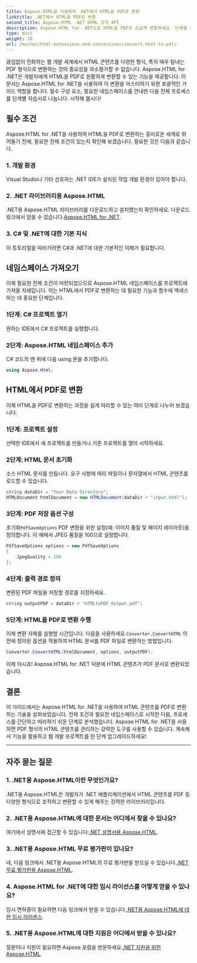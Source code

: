 ```yaml
---
title: Aspose.HTML을 사용하여 .NET에서 HTML을 PDF로 변환
linktitle: .NET에서 HTML을 PDF로 변환
second_title: Aspose.HTML .NET HTML 조작 API
description: Aspose.HTML for .NET으로 HTML을 PDF로 손쉽게 변환하세요. 단계별 가이드를 따라 HTML-PDF 변환의 힘을 활용하세요.
type: docs
weight: 10
url: /ko/net/html-extensions-and-conversions/convert-html-to-pdf/
---
```


끊임없이 진화하는 웹 개발 세계에서 HTML 콘텐츠를 다양한 형식, 특히 매우 탐내는 PDF 형식으로 변환하는 것의 중요성을 과소평가할 수 없습니다. Aspose.HTML for .NET은 개발자에게 HTML을 PDF로 원활하게 변환할 수 있는 기능을 제공합니다. 이 문서는 Aspose.HTML for .NET을 사용하여 이 변환을 마스터하기 위한 포괄적인 가이드 역할을 합니다. 필수 구성 요소, 필요한 네임스페이스를 안내한 다음 전체 프로세스를 단계별 자습서로 나눕니다. 시작해 봅시다!

## 필수 조건

Aspose.HTML for .NET을 사용하여 HTML을 PDF로 변환하는 흥미로운 세계로 뛰어들기 전에, 필요한 전제 조건이 있는지 확인해 보겠습니다. 필요한 것은 다음과 같습니다.

### 1. 개발 환경

Visual Studio나 기타 선호하는 .NET IDE가 설치된 작업 개발 환경이 있어야 합니다.

### 2. .NET 라이브러리용 Aspose.HTML

.NET용 Aspose.HTML 라이브러리를 다운로드하고 설치했는지 확인하세요. 다운로드 링크에서 얻을 수 있습니다.[Aspose.HTML for .NET](https://releases.aspose.com/html/net/).

### 3. C# 및 .NET에 대한 기본 지식

이 튜토리얼을 따라가려면 C#과 .NET에 대한 기본적인 이해가 필요합니다.

## 네임스페이스 가져오기

이제 필요한 전제 조건이 마련되었으므로 Aspose.HTML 네임스페이스를 프로젝트에 가져올 차례입니다. 이는 HTML에서 PDF로 변환하는 데 필요한 기능과 함수에 액세스하는 데 중요한 단계입니다.

### 1단계: C# 프로젝트 열기

원하는 IDE에서 C# 프로젝트를 실행합니다.

### 2단계: Aspose.HTML 네임스페이스 추가

C# 코드의 맨 위에 다음 using 문을 추가합니다.

```csharp
using Aspose.Html;
```

## HTML에서 PDF로 변환

이제 HTML을 PDF로 변환하는 과정을 쉽게 따라할 수 있는 여러 단계로 나누어 보겠습니다.

### 1단계: 프로젝트 설정

선택한 IDE에서 새 프로젝트를 만들거나 기존 프로젝트를 열어 시작하세요.

### 2단계: HTML 문서 초기화

소스 HTML 문서를 만듭니다. 요구 사항에 따라 파일이나 문자열에서 HTML 콘텐츠를 로드할 수 있습니다.

```csharp
string dataDir = "Your Data Directory";
HTMLDocument htmlDocument = new HTMLDocument(dataDir + "input.html");
```

### 3단계: PDF 저장 옵션 구성

 초기화`PdfSaveOptions` PDF 변환을 위한 설정(예: 이미지 품질 및 페이지 레이아웃)을 정의합니다. 이 예에서 JPEG 품질을 100으로 설정합니다.

```csharp
PdfSaveOptions options = new PdfSaveOptions
{
    JpegQuality = 100
};
```

### 4단계: 출력 경로 정의

변환된 PDF 파일을 저장할 경로를 지정하세요.

```csharp
string outputPDF = dataDir + "HTMLtoPDF_Output.pdf";
```

### 5단계: HTML을 PDF로 변환 수행

 이제 변환 자체를 실행할 시간입니다. 다음을 사용하세요.`Converter.ConvertHTML` 이전에 정의된 옵션을 적용하여 HTML 문서를 PDF 파일로 변환하는 방법입니다.

```csharp
Converter.ConvertHTML(htmlDocument, options, outputPDF);
```

이제 아시죠! Aspose.HTML for .NET 덕분에 HTML 콘텐츠가 PDF 문서로 변환되었습니다.

## 결론

이 가이드에서는 Aspose.HTML for .NET을 사용하여 HTML 콘텐츠를 PDF로 변환하는 기술을 살펴보았습니다. 전제 조건과 필요한 네임스페이스로 시작한 다음, 프로세스를 간단하고 따라하기 쉬운 단계로 분석했습니다. Aspose.HTML for .NET을 사용하면 PDF 형식의 HTML 콘텐츠를 관리하는 강력한 도구를 사용할 수 있습니다. 계속해서 기능을 활용하고 웹 개발 프로젝트를 한 단계 업그레이드하세요!

---

## 자주 묻는 질문

### 1. .NET용 Aspose.HTML이란 무엇인가요?

.NET용 Aspose.HTML은 개발자가 .NET 애플리케이션에서 HTML 콘텐츠를 PDF 등 다양한 형식으로 조작하고 변환할 수 있게 해주는 강력한 라이브러리입니다.

### 2. .NET용 Aspose.HTML에 대한 문서는 어디에서 찾을 수 있나요?

 여기에서 설명서에 접근할 수 있습니다:[.NET 설명서용 Aspose.HTML](https://reference.aspose.com/html/net/).

### 3. .NET용 Aspose.HTML 무료 평가판이 있나요?

 네, 다음 링크에서 .NET용 Aspose.HTML의 무료 평가판을 받으실 수 있습니다.[.NET 무료 평가판용 Aspose.HTML](https://releases.aspose.com/).

### 4. Aspose.HTML for .NET에 대한 임시 라이선스를 어떻게 얻을 수 있나요?

임시 면허증이 필요하면 다음 링크에서 받을 수 있습니다.[.NET용 Aspose.HTML에 대한 임시 라이센스](https://purchase.aspose.com/temporary-license/).

### 5. .NET용 Aspose.HTML에 대한 지원은 어디에서 받을 수 있나요?

 질문이나 지원이 필요하면 Aspose 포럼을 방문하세요.[.NET 지원을 위한 Aspose.HTML](https://forum.aspose.com/).